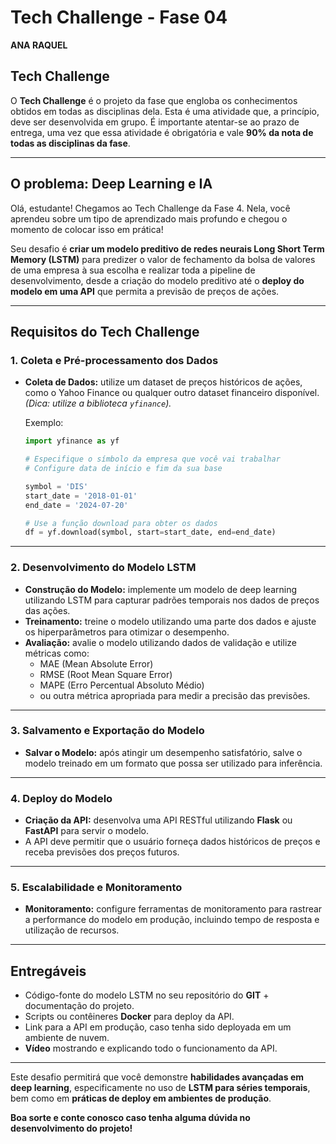 
# Tech Challenge - Fase 04

**ANA RAQUEL**

## Tech Challenge

O **Tech Challenge** é o projeto da fase que engloba os conhecimentos obtidos em todas as disciplinas dela. Esta é uma atividade que, a princípio, deve ser desenvolvida em grupo. É importante atentar-se ao prazo de entrega, uma vez que essa atividade é obrigatória e vale **90% da nota de todas as disciplinas da fase**.

---

## O problema: Deep Learning e IA

Olá, estudante! Chegamos ao Tech Challenge da Fase 4. Nela, você aprendeu sobre um tipo de aprendizado mais profundo e chegou o momento de colocar isso em prática!

Seu desafio é **criar um modelo preditivo de redes neurais Long Short Term Memory (LSTM)** para predizer o valor de fechamento da bolsa de valores de uma empresa à sua escolha e realizar toda a pipeline de desenvolvimento, desde a criação do modelo preditivo até o **deploy do modelo em uma API** que permita a previsão de preços de ações.

---

## Requisitos do Tech Challenge

### 1. Coleta e Pré-processamento dos Dados

- **Coleta de Dados:** utilize um dataset de preços históricos de ações, como o Yahoo Finance ou qualquer outro dataset financeiro disponível.  
  *(Dica: utilize a biblioteca `yfinance`).*  

  Exemplo:

  ```python
  import yfinance as yf

  # Especifique o símbolo da empresa que você vai trabalhar
  # Configure data de início e fim da sua base

  symbol = 'DIS'
  start_date = '2018-01-01'
  end_date = '2024-07-20'

  # Use a função download para obter os dados
  df = yf.download(symbol, start=start_date, end=end_date)
  ```

---

### 2. Desenvolvimento do Modelo LSTM

- **Construção do Modelo:** implemente um modelo de deep learning utilizando LSTM para capturar padrões temporais nos dados de preços das ações.
- **Treinamento:** treine o modelo utilizando uma parte dos dados e ajuste os hiperparâmetros para otimizar o desempenho.
- **Avaliação:** avalie o modelo utilizando dados de validação e utilize métricas como:
  - MAE (Mean Absolute Error)
  - RMSE (Root Mean Square Error)
  - MAPE (Erro Percentual Absoluto Médio)
  - ou outra métrica apropriada para medir a precisão das previsões.

---

### 3. Salvamento e Exportação do Modelo

- **Salvar o Modelo:** após atingir um desempenho satisfatório, salve o modelo treinado em um formato que possa ser utilizado para inferência.

---

### 4. Deploy do Modelo

- **Criação da API:** desenvolva uma API RESTful utilizando **Flask** ou **FastAPI** para servir o modelo.
- A API deve permitir que o usuário forneça dados históricos de preços e receba previsões dos preços futuros.

---

### 5. Escalabilidade e Monitoramento

- **Monitoramento:** configure ferramentas de monitoramento para rastrear a performance do modelo em produção, incluindo tempo de resposta e utilização de recursos.

---

## Entregáveis

- Código-fonte do modelo LSTM no seu repositório do **GIT** + documentação do projeto.
- Scripts ou contêineres **Docker** para deploy da API.
- Link para a API em produção, caso tenha sido deployada em um ambiente de nuvem.
- **Vídeo** mostrando e explicando todo o funcionamento da API.

---

Este desafio permitirá que você demonstre **habilidades avançadas em deep learning**, especificamente no uso de **LSTM para séries temporais**, bem como em **práticas de deploy em ambientes de produção**.

**Boa sorte e conte conosco caso tenha alguma dúvida no desenvolvimento do projeto!**
